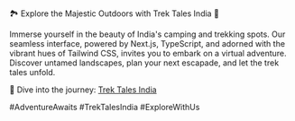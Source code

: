 🏞️ Explore the Majestic Outdoors with Trek Tales India 🌄

Immerse yourself in the beauty of India's camping and trekking spots. Our seamless interface, powered by Next.js, TypeScript, and adorned with the vibrant hues of Tailwind CSS, invites you to embark on a virtual adventure. Discover untamed landscapes, plan your next escapade, and let the trek tales unfold.

🚀 Dive into the journey: [Trek Tales India](https://trek-tales-india.vercel.app/)

#AdventureAwaits #TrekTalesIndia #ExploreWithUs
